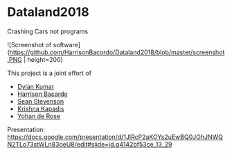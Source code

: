 # Dataland2018

Crashing Cars not programs 

![Screenshot of software](https://github.com/HarrisonBacordo/Dataland2018/blob/master/screenshot.PNG | height=200)

This project is a joint effort of
- [Dylan Kumar](https://github.com/dknz2008/)
- [Harrison Bacardo](https://github.com/HarrisonBacordo/)
- [Sean Stevenson](https://github.com/sean-stevenson)
- [Krishna Kapadis](https://github.com/krishnaKapadia)
- [Yohan de Rose]()

Presentation:
https://docs.google.com/presentation/d/1JlRcP2aKOYs2uEwBQ0JOhJNWQN2TLo73stWLn83oeU8/edit#slide=id.g4142bf53ce_13_29

